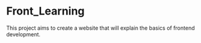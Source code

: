 # Front_Learning
This project aims to create a website that will explain the basics of frontend development.
